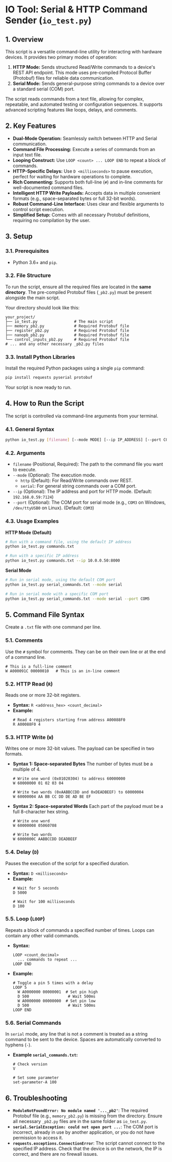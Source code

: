 # IO Tool: Serial & HTTP Command Sender (`io_test.py`)

## 1. Overview

This script is a versatile command-line utility for interacting with hardware devices. It provides two primary modes of operation:

1.  **HTTP Mode:** Sends structured Read/Write commands to a device's REST API endpoint. This mode uses pre-compiled Protocol Buffer (Protobuf) files for reliable data communication.
2.  **Serial Mode:** Sends general-purpose string commands to a device over a standard serial (COM) port.

The script reads commands from a text file, allowing for complex, repeatable, and automated testing or configuration sequences. It supports advanced scripting features like loops, delays, and comments.

## 2. Key Features

*   **Dual-Mode Operation:** Seamlessly switch between HTTP and Serial communication.
*   **Command File Processing:** Execute a series of commands from an input text file.
*   **Looping Construct:** Use `LOOP <count> ... LOOP END` to repeat a block of commands.
*   **HTTP-Specific Delays:** Use `D <milliseconds>` to pause execution, perfect for waiting for hardware operations to complete.
*   **Rich Commenting:** Supports both full-line (`#`) and in-line comments for well-documented command files.
*   **Intelligent HTTP Write Payloads:** Accepts data in multiple convenient formats (e.g., space-separated bytes or full 32-bit words).
*   **Robust Command-Line Interface:** Uses clear and flexible arguments to control script execution.
*   **Simplified Setup:** Comes with all necessary Protobuf definitions, requiring no compilation by the user.

## 3. Setup

### 3.1. Prerequisites

*   Python 3.6+ and `pip`.

### 3.2. File Structure

To run the script, ensure all the required files are located in the **same directory**. The pre-compiled Protobuf files (`_pb2.py`) must be present alongside the main script.

Your directory should look like this:

```
your_project/
├── io_test.py                # The main script
├── memory_pb2.py             # Required Protobuf file
├── register_pb2.py           # Required Protobuf file
├── nanopb_pb2.py             # Required Protobuf file
└── control_inputs_pb2.py     # Required Protobuf file
# ... and any other necessary _pb2.py files
```

### 3.3. Install Python Libraries

Install the required Python packages using a single `pip` command:

```bash
pip install requests pyserial protobuf
```

Your script is now ready to run.

## 4. How to Run the Script

The script is controlled via command-line arguments from your terminal.

### 4.1. General Syntax

```bash
python io_test.py [filename] [--mode MODE] [--ip IP_ADDRESS] [--port COM_PORT]
```

### 4.2. Arguments

*   `filename` (Positional, Required): The path to the command file you want to execute.
*   `--mode` (Optional): The execution mode.
    *   `http` (Default): For Read/Write commands over REST.
    *   `serial`: For general string commands over a COM port.
*   `--ip` (Optional): The IP address and port for HTTP mode. (Default: `192.168.0.59:7124`)
*   `--port` (Optional): The COM port for serial mode (e.g., `COM3` on Windows, `/dev/ttyUSB0` on Linux). (Default: `COM3`)

### 4.3. Usage Examples

**HTTP Mode (Default)**

```bash
# Run with a command file, using the default IP address
python io_test.py commands.txt

# Run with a specific IP address
python io_test.py commands.txt --ip 10.0.0.50:8000
```

**Serial Mode**

```bash
# Run in serial mode, using the default COM port
python io_test.py serial_commands.txt --mode serial

# Run in serial mode with a specific COM port
python io_test.py serial_commands.txt --mode serial --port COM5
```

## 5. Command File Syntax

Create a `.txt` file with one command per line.

### 5.1. Comments

Use the `#` symbol for comments. They can be on their own line or at the end of a command line.

```
# This is a full-line comment
W A000091C 00000010   # This is an in-line comment
```

### 5.2. HTTP Read (`R`)

Reads one or more 32-bit registers.

*   **Syntax:** `R <address_hex> <count_decimal>`
*   **Example:**
    ```
    # Read 4 registers starting from address A00088F0
    R A00088F0 4
    ```

### 5.3. HTTP Write (`W`)

Writes one or more 32-bit values. The payload can be specified in two formats.

*   **Syntax 1: Space-separated Bytes**
    The number of bytes must be a multiple of 4.

    ```
    # Write one word (0x01020304) to address 60000000
    W 60000000 01 02 03 04

    # Write two words (0xAABBCCDD and 0xDEADBEEF) to 60000004
    W 60000004 AA BB CC DD DE AD BE EF
    ```

*   **Syntax 2: Space-separated Words**
    Each part of the payload must be a full 8-character hex string.

    ```
    # Write one word
    W 60000008 05060708

    # Write two words
    W 6000000C AABBCCDD DEADBEEF
    ```

### 5.4. Delay (`D`)

Pauses the execution of the script for a specified duration. 

*   **Syntax:** `D <milliseconds>`
*   **Example:**
    ```
    # Wait for 5 seconds
    D 5000

    # Wait for 100 milliseconds
    D 100
    ```

### 5.5. Loop (`LOOP`)

Repeats a block of commands a specified number of times. Loops can contain any other valid commands.

*   **Syntax:**
    ```
    LOOP <count_decimal>
      ... commands to repeat ...
    LOOP END
    ```
*   **Example:**
    ```
    # Toggle a pin 5 times with a delay
    LOOP 5
      W A0000000 00000001  # Set pin high
      D 500                 # Wait 500ms
      W A0000000 00000000  # Set pin low
      D 500                 # Wait 500ms
    LOOP END
    ```

### 5.6. Serial Commands

In `serial` mode, any line that is not a comment is treated as a string command to be sent to the device. Spaces are automatically converted to hyphens (`-`).

*   **Example `serial_commands.txt`:**
    ```
    # Check version
    V

    # Set some parameter
    set-parameter-A 100
    ```

## 6. Troubleshooting

*   **`ModuleNotFoundError: No module named '..._pb2'`**: The required Protobuf file (e.g., `memory_pb2.py`) is missing from the directory. Ensure all necessary `_pb2.py` files are in the same folder as `io_test.py`.
*   **`serial.SerialException: could not open port ...`**: The COM port is incorrect, already in use by another application, or you do not have permission to access it.
*   **`requests.exceptions.ConnectionError`**: The script cannot connect to the specified IP address. Check that the device is on the network, the IP is correct, and there are no firewall issues.